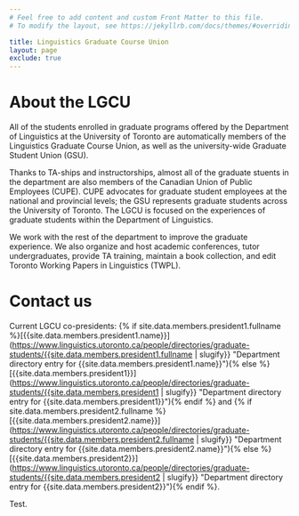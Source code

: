 ```yaml
---
# Feel free to add content and custom Front Matter to this file.
# To modify the layout, see https://jekyllrb.com/docs/themes/#overriding-theme-defaults

title: Linguistics Graduate Course Union
layout: page
exclude: true
---
```


# About the LGCU

All of the students enrolled in graduate programs offered by the Department of
Linguistics at the University of Toronto are automatically members of the
Linguistics Graduate Course Union, as well as the university-wide Graduate
Student Union (GSU).

Thanks to TA-ships and instructorships, almost all of the graduate stuents in
the department are also members of the Canadian Union of Public Employees
(CUPE). CUPE advocates for graduate student employees at the national and
provincial levels; the GSU represents graduate students across the University of
Toronto. The LGCU is focused on the experiences of graduate students within the
Department of Linguistics.

We work with the rest of the department to improve the graduate experience. We
also organize and host academic conferences, tutor undergraduates, provide TA
training, maintain a book collection, and edit Toronto Working Papers in
Linguistics (TWPL).

# Contact us

Current LGCU co-presidents: {% if site.data.members.president1.fullname %}[{{site.data.members.president1.name}}](https://www.linguistics.utoronto.ca/people/directories/graduate-students/{{site.data.members.president1.fullname | slugify}} "Department directory entry for {{site.data.members.president1.name}}"){% else %}[{{site.data.members.president1}}](https://www.linguistics.utoronto.ca/people/directories/graduate-students/{{site.data.members.president1 | slugify}} "Department directory entry for {{site.data.members.president1}}"){% endif %} and {% if site.data.members.president2.fullname %}[{{site.data.members.president2.name}}](https://www.linguistics.utoronto.ca/people/directories/graduate-students/{{site.data.members.president2.fullname | slugify}} "Department directory entry for {{site.data.members.president2.name}}"){% else %}[{{site.data.members.president2}}](https://www.linguistics.utoronto.ca/people/directories/graduate-students/{{site.data.members.president2 | slugify}} "Department directory entry for {{site.data.members.president2}}"){% endif %}.

Test.

